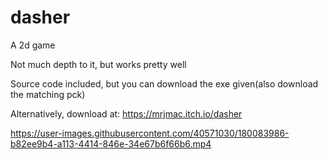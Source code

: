 # dasher

A 2d game

Not much depth to it, but works pretty well

Source code included, but you can download the exe given(also download the matching pck)

Alternatively, download at: https://mrjmac.itch.io/dasher

https://user-images.githubusercontent.com/40571030/180083986-b82ee9b4-a113-4414-846e-34e67b6f66b6.mp4

